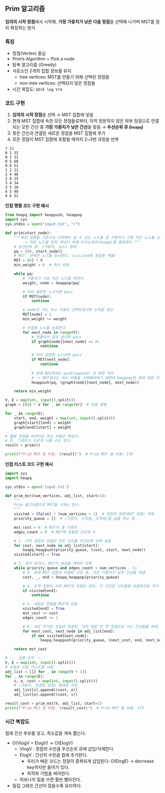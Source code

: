 ## Prim 알고리즘

**임의의 시작 정점**에서 시작해, **가장 가중치가 낮은 다음 정점**을 선택해 나가며 MST를 점차 확장하는 방식

### 특징

- 정점(Vertex) 중심
- Prim’s Algorithm = Pick a node
- 탐욕 알고리즘 (Greedy)
- 서로소인 2개의 집합 정보를 유지
    - tree vertices: MST를 만들기 위해 선택된 정점들
    - non-tree vertices: 선택되지 않은 정점들
- 시간 복잡도: `$O(E log V)$`

### 코드 구현

1. **임의의 시작 정점**을 선택 → MST 집합에 넣음
2. 현재 MST 집합에 속한 모든 정점들로부터, 아직 방문하지 않은 외부 정점으로 연결되는 모든 간선 중 **가장 가중치가 낮은 간선**을 찾음 → **우선순위 큐 (`heapq`)**
3. 찾은 간선과 연결된 새로운 정점을 MST 집합에 추가
4. 모든 정점이 MST 집합에 포함될 때까지 2~3번 과정을 반복

```
7 11
0 1 32
0 2 31
0 5 60
0 6 51
1 2 21
2 4 46
2 6 25
3 4 34
3 5 18
4 5 40
4 6 51
```

**인접 행렬 코드 구현 예시**

```python
from heapq import heappush, heappop
import sys
sys.stdin = open("input.txt", "r")

def prim(start_node):
    """특정 정점을 기준으로 시작해서 갈 수 있는 노드들 중 가중치가 가장 작은 노드를 선택한다.
        -> 작은 노드를 먼저 꺼내기 위해 우선순위큐(heapq)를 활용한다."""
    # 우선순위 큐: (가중치, 노드) 형태
    pq = [(0, start_node)]
    # MST: 선택한 노드를 표시한다. (visited와 동일한 역할)
    MST = [0] * V
    min_weight = 0  # 최소 비용

    while pq:
        # 가중치가 가장 작은 노드를 꺼낸다.
        weight, node = heappop(pq)  

        # 이미 방문한 노드라면 pass
        if MST[node]:
            continue

        # node로 가는 최소 비용이 선택되었다면 누적합 갱신
        MST[node] = 1  
        min_weight += weight

        # 인접한 노드를 순회한다.
        for next_node in range(V):
            # 연결되어 있지 않으면 pass
            if graph[node][next_node] == 0:
                continue

            # 이미 방문한 노드라면 pass
            if MST[next_node]:
                continue
            
            # 원래 BFS에서는 push(append) 전 방문 처리 
            # -> MST에서는 최소 비용을 선택해야하기 때문에 heappop한 후에 방문 처리
            heappush(pq, (graph[node][next_node], next_node))

    return min_weight

V, E = map(int, input().split())
graph = [[0] * V for _ in range(V)]  # 인접 행렬

for _ in range(E):
    start, end, weight = map(int, input().split())
    graph[start][end] = weight
    graph[end][start] = weight

# 출발 정점을 바꾸어도 최소 비용은 똑같다.
# 단, 그래프가 다르게 나올 수는 있다.
result = prim(0) 

print(f"Prim MST 총 비용: {result}")  # Prim MST 총 비용: 175
```

**인접 리스트 코드 구현 예시**

```python
import sys
import heapq

sys.stdin = open('input.txt')

def prim_mst(num_vertices, adj_list, start=1):
    """
    Prim 알고리즘으로 MST를 구하는 함수.
    """
    visited = [False] * (num_vertices + 1)  # 정점의 방문(MST 포함) 여부
    priority_queue = []  # (가중치, 시작점, 도착점)을 담을 최소 힙

    mst_cost = 0  # MST의 총 가중치
    edges_count = 0  # MST에 포함된 간선의 수

    # 1. 시작 정점과 연결된 모든 간선을 우선순위 큐에 넣음
    for cost, next_node in adj_list[start]:
        heapq.heappush(priority_queue, (cost, start, next_node))
    visited[start] = True

    # 2. 큐가 비거나, MST가 완성될 때까지 반복
    while priority_queue and edges_count < num_vertices - 1:
        # 3. 현재 MST 집합과 연결된 간선 중, 가장 가중치가 낮은 간선을 꺼냄
        cost, _, end = heapq.heappop(priority_queue)

        # 4. 도착 정점이 이미 MST에 포함된 경우, 이 간선은 사이클을 유발하므로 무시
        if visited[end]:
            continue

        # 5. 새로운 정점을 MST에 포함
        visited[end] = True
        mst_cost += cost
        edges_count += 1

        # 6. 새로 추가된 정점과 연결된, 아직 방문 안 한 정점으로 가는 간선들을 큐에 추가
        for next_cost, next_node in adj_list[end]:
            if not visited[next_node]:
                heapq.heappush(priority_queue, (next_cost, end, next_node))

    return mst_cost

# --- 실행 로직 ---
V, E = map(int, input().split())
# 프림은 인접 리스트를 사용
adj_list = [[] for _ in range(V + 1)]
for _ in range(E):
    s, e, cost = map(int, input().split())
    # (가중치, 연결된 정점) 형태로 저장
    adj_list[s].append((cost, e))
    adj_list[e].append((cost, s))

result_cost = prim_mst(V, adj_list, start=1)
print(f"Prim MST 총 비용: {result_cost}")  # Prim MST 총 비용: 175

```

### 시간 복잡도
힙에 간선 후보를 넣고, 최소값을 계속 뽑는다.
- O(VlogV + ElogV) → O(ElogV)
    - VlogV : 정점의 수만큼 우선순위 큐에 삽입/삭제한다.
    - ElogV : 간선의 수만큼 힙에 추가한다.
        - 우리가 배운 코드는 정점이 중복되게 삽입된다: O(ElogE)
          -> decrease key까지만 들어가 있다.
        - 최적화 기법을 써야한다.
    - 피보나치 힙을 쓰면 훨씬 빨라진다.
- 밀집 그래프 간선이 많을수록 유리하다.